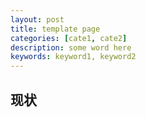 ```yaml
---
layout: post
title: template page
categories: [cate1, cate2]
description: some word here
keywords: keyword1, keyword2
---
```


## 现状


